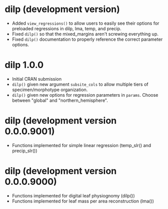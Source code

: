 # dilp (development version)
* Added `view_regressions()` to allow users to easily see their options for preloaded regressions in dilp, lma, temp, and precip.
* Fixed `dilp()` so that the mixed_margins aren't screwing everything up.
* Fixed `dilp()` documentation to properly reference the correct parameter options.

# dilp 1.0.0
* Initial CRAN submission
* `dilp()` given new argument `subsite_cols` to allow multiple tiers of specimen/morphotype organization.
* `dilp()` given new options for regression parameters in `params`.  Choose between "global" and "northern_hemisphere".

# dilp (development version 0.0.0.9001)
* Functions implemented for simple linear regression (temp_slr() and precip_slr())

# dilp (development version 0.0.0.9000)

* Functions implemented for digital leaf physiognomy (dilp())
* Functions implemented for leaf mass per area reconstruction (lma())
